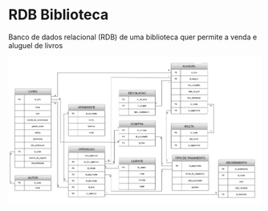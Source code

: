 # RDB Biblioteca
Banco de dados relacional (RDB) de uma biblioteca quer permite a venda e aluguel de livros

![Modelo_Conceitual](https://github.com/DougAugSilva/RDB_BIBLIOTECA/blob/main/modelo_conceitual/Diagrama%20Biblioteca%20RDB.drawio.png)

